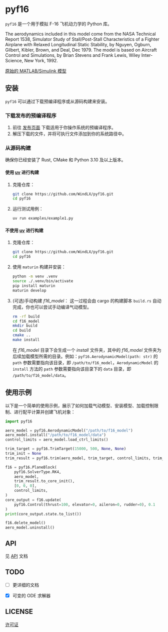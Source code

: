 # pyf16

`pyf16` 是一个用于模拟 F-16 飞机动力学的 Python 库。

The aerodynamics included in this model come from the NASA Technical Report 1538, Simulator Study of Stall/Post-Stall Characteristics of a Fighter Airplane with Relaxed Longitudinal Static Stability, by Nguyen, Ogburn, Gilbert, Kibler, Brown, and Deal, Dec 1979. The model is based on Aircraft Control and Simulations, by Brian Stevens and Frank Lewis, Wiley Inter-Science, New York, 1992.

[原始的 MATLAB/Simulink 模型](https://dept.aem.umn.edu/~balas/darpa_sec/SEC.Software.html)


## 安装

`pyf16` 可以通过下载预编译程序或从源码构建来安装。

### 下载发布的预编译程序

1. 前往 [发布页面](https://github.com/WindLX/pyf16/releases) 下载适用于你操作系统的预编译程序。
2. 解压下载的文件，并将可执行文件添加到你的系统路径中。

### 从源码构建

确保你已经安装了 Rust, CMake 和 Python 3.10 及以上版本。

#### 使用 [uv](https://docs.astral.sh/uv/) 进行构建

1. 克隆仓库：
    ```sh
    git clone https://github.com/WindLX/pyf16.git
    cd pyf16
    ```

2. 运行测试用例：
    ```sh
    uv run examples/example1.py
    ```

#### 不使用 [uv](https://docs.astral.sh/uv/) 进行构建

1. 克隆仓库：
    ```sh
    git clone https://github.com/WindLX/pyf16.git
    cd pyf16
    ```

2. 使用 `maturin` 构建并安装：
    ```sh
    python -m venv .venv
    source ./.venv/bin/activate
    pip install maturin
    maturin develop
    ```

3. (可选)手动构建 *f16_model*：
    这一过程会由 cargo 的构建脚本 `build.rs` 自动完成，你也可以尝试手动编译气动模型。
    ```sh
    rm -rf build
    cd f16_model
    mkdir build
    cd build
    cmake ..
    make install
    ```
    在 *f16_model* 目录下会生成一个 *install* 文件夹，其中的 *f16_model* 文件夹为后续加载模型所需的目录。例如：`pyf16.AerodynamicModel(path: str)` 的 `path` 参数需要指向该目录，即 `/path/to/f16_model`，`AerodynamicModel` 的 `install` 方法的 `path` 参数需要指向该目录下的 `data` 目录，即 `/path/to/f16_model/data`。


## 使用示例

以下是一个简单的使用示例，展示了如何加载气动模型、安装模型、加载控制限制、进行配平计算并创建飞机对象：

```python
import pyf16

aero_model = pyf16.AerodynamicModel("/path/to/f16_model")
aero_model.install("/path/to/f16_model/data")
control_limits = aero_model.load_ctrl_limits()

trim_target = pyf16.TrimTarget(15000, 500, None, None)
trim_init = None
trim_result = pyf16.trim(aero_model, trim_target, control_limits, trim_init).to_core_init()

f16 = pyf16.PlaneBlock(
    pyf16.SolverType.RK4,
    aero_model,
    trim_result.to_core_init(),
    [0, 0, 0],
    control_limits,
)
core_output = f16.update(
    pyf16.Control(thrust=100, elevator=0, aileron=0, rudder=0), 0.1
)
print(core_output.state.to_list())

f16.delete_model()
aero_model.uninstall()
```


## API

见 [API](API.md) 文档


## TODO

- [ ] 更详细的文档
- [x] 可变的 ODE 求解器


## LICENSE

[许可证](LICENSE)